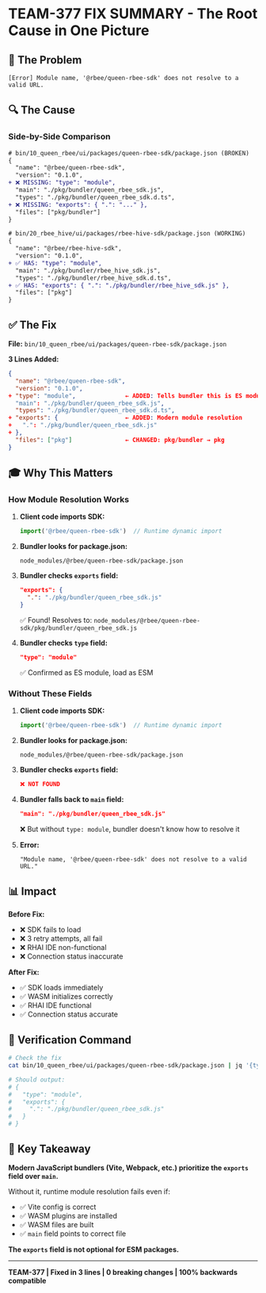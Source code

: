 # TEAM-377 FIX SUMMARY - The Root Cause in One Picture

## 🎯 The Problem

```
[Error] Module name, '@rbee/queen-rbee-sdk' does not resolve to a valid URL.
```

## 🔍 The Cause

### Side-by-Side Comparison

```diff
# bin/10_queen_rbee/ui/packages/queen-rbee-sdk/package.json (BROKEN)
{
  "name": "@rbee/queen-rbee-sdk",
  "version": "0.1.0",
+ ❌ MISSING: "type": "module",
  "main": "./pkg/bundler/queen_rbee_sdk.js",
  "types": "./pkg/bundler/queen_rbee_sdk.d.ts",
+ ❌ MISSING: "exports": { ".": "..." },
  "files": ["pkg/bundler"]
}

# bin/20_rbee_hive/ui/packages/rbee-hive-sdk/package.json (WORKING)
{
  "name": "@rbee/rbee-hive-sdk",
  "version": "0.1.0",
+ ✅ HAS: "type": "module",
  "main": "./pkg/bundler/rbee_hive_sdk.js",
  "types": "./pkg/bundler/rbee_hive_sdk.d.ts",
+ ✅ HAS: "exports": { ".": "./pkg/bundler/rbee_hive_sdk.js" },
  "files": ["pkg"]
}
```

## ✅ The Fix

**File:** `bin/10_queen_rbee/ui/packages/queen-rbee-sdk/package.json`

**3 Lines Added:**
```json
{
  "name": "@rbee/queen-rbee-sdk",
  "version": "0.1.0",
+ "type": "module",              ← ADDED: Tells bundler this is ES module
  "main": "./pkg/bundler/queen_rbee_sdk.js",
  "types": "./pkg/bundler/queen_rbee_sdk.d.ts",
+ "exports": {                   ← ADDED: Modern module resolution
+   ".": "./pkg/bundler/queen_rbee_sdk.js"
+ },
  "files": ["pkg"]               ← CHANGED: pkg/bundler → pkg
}
```

## 🎓 Why This Matters

### How Module Resolution Works

1. **Client code imports SDK:**
   ```typescript
   import('@rbee/queen-rbee-sdk')  // Runtime dynamic import
   ```

2. **Bundler looks for package.json:**
   ```
   node_modules/@rbee/queen-rbee-sdk/package.json
   ```

3. **Bundler checks `exports` field:**
   ```json
   "exports": {
     ".": "./pkg/bundler/queen_rbee_sdk.js"
   }
   ```
   ✅ Found! Resolves to: `node_modules/@rbee/queen-rbee-sdk/pkg/bundler/queen_rbee_sdk.js`

4. **Bundler checks `type` field:**
   ```json
   "type": "module"
   ```
   ✅ Confirmed as ES module, load as ESM

### Without These Fields

1. **Client code imports SDK:**
   ```typescript
   import('@rbee/queen-rbee-sdk')  // Runtime dynamic import
   ```

2. **Bundler looks for package.json:**
   ```
   node_modules/@rbee/queen-rbee-sdk/package.json
   ```

3. **Bundler checks `exports` field:**
   ```json
   ❌ NOT FOUND
   ```

4. **Bundler falls back to `main` field:**
   ```json
   "main": "./pkg/bundler/queen_rbee_sdk.js"
   ```
   ❌ But without `type: module`, bundler doesn't know how to resolve it

5. **Error:**
   ```
   "Module name, '@rbee/queen-rbee-sdk' does not resolve to a valid URL."
   ```

## 📊 Impact

**Before Fix:**
- ❌ SDK fails to load
- ❌ 3 retry attempts, all fail
- ❌ RHAI IDE non-functional
- ❌ Connection status inaccurate

**After Fix:**
- ✅ SDK loads immediately
- ✅ WASM initializes correctly
- ✅ RHAI IDE functional
- ✅ Connection status accurate

## 🔧 Verification Command

```bash
# Check the fix
cat bin/10_queen_rbee/ui/packages/queen-rbee-sdk/package.json | jq '{type, exports}'

# Should output:
# {
#   "type": "module",
#   "exports": {
#     ".": "./pkg/bundler/queen_rbee_sdk.js"
#   }
# }
```

## 🎯 Key Takeaway

**Modern JavaScript bundlers (Vite, Webpack, etc.) prioritize the `exports` field over `main`.**

Without it, runtime module resolution fails even if:
- ✅ Vite config is correct
- ✅ WASM plugins are installed
- ✅ WASM files are built
- ✅ `main` field points to correct file

**The `exports` field is not optional for ESM packages.**

---

**TEAM-377 | Fixed in 3 lines | 0 breaking changes | 100% backwards compatible**
